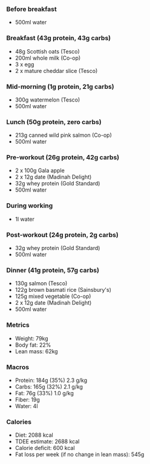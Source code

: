 ### Before breakfast

- 500ml water

### Breakfast (43g protein, 43g carbs)

- 48g Scottish oats (Tesco)
- 200ml whole milk (Co-op)
- 3 x egg
- 2 x mature cheddar slice (Tesco)

### Mid-morning (1g protein, 21g carbs)

- 300g watermelon (Tesco)
- 500ml water

### Lunch (50g protein, zero carbs)

- 213g canned wild pink salmon (Co-op)
- 500ml water

### Pre-workout (26g protein, 42g carbs)

- 2 x 100g Gala apple
- 2 x 12g date (Madinah Delight)
- 32g whey protein (Gold Standard)
- 500ml water

### During working

- 1l water

### Post-workout (24g protein, 2g carbs)

- 32g whey protein (Gold Standard)
- 500ml water

### Dinner (41g protein, 57g carbs)

- 130g salmon (Tesco)
- 122g brown basmati rice (Sainsbury's)
- 125g mixed vegetable (Co-op)
- 2 x 12g date (Madinah Delight)
- 500ml water

### Metrics

- Weight: 79kg
- Body fat: 22%
- Lean mass: 62kg

### Macros

- Protein: 184g (35%) 2.3 g/kg
- Carbs: 165g (32%) 2.1 g/kg
- Fat: 76g (33%) 1.0 g/kg
- Fiber: 19g
- Water: 4l

### Calories

- Diet: 2088 kcal
- TDEE estimate: 2688 kcal
- Calorie deficit: 600 kcal
- Fat loss per week (if no change in lean mass): 545g
